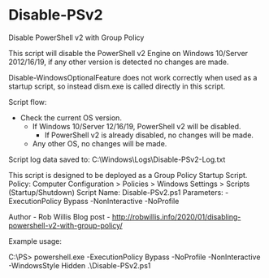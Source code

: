 # Disable-PSv2
Disable PowerShell v2 with Group Policy

This script will disable the PowerShell v2 Engine on Windows 10/Server 2012/16/19, if any other version is detected no changes are made.

Disable-WindowsOptionalFeature does not work correctly when used as a startup script, so instead dism.exe is called directly in this
script.

Script flow:
- Check the current OS version.
    - If Windows 10/Server 12/16/19, PowerShell v2 will be disabled.
        - If PowerShell v2 is already disabled, no changes will be made.
    - Any other OS, no changes will be made.

Script log data saved to: C:\Windows\Logs\Disable-PSv2-Log.txt

This script is designed to be deployed as a Group Policy Startup Script.
Policy: Computer Configuration > Policies > Windows Settings > Scripts (Startup/Shutdown)
Script Name: Disable-PSv2.ps1
Parameters: -ExecutionPolicy Bypass -NonInteractive -NoProfile

Author - Rob Willis
Blog post - http://robwillis.info/2020/01/disabling-powershell-v2-with-group-policy/

Example usage:

C:\PS> powershell.exe -ExecutionPolicy Bypass -NoProfile -NonInteractive -WindowsStyle Hidden .\Disable-PSv2.ps1
